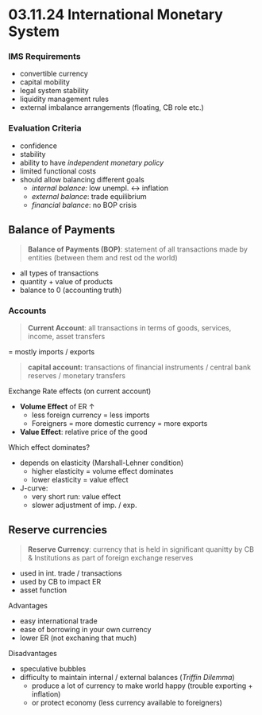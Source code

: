 # 03.11.24 International Monetary System

### IMS Requirements

- convertible currency
- capital mobility
- legal system stability
- liquidity management rules
- external imbalance arrangements (floating, CB role etc.)



### Evaluation Criteria

- confidence
- stability
- ability to have *independent monetary policy*
- limited functional costs
- should allow balancing different goals
  - *internal balance:* low unempl. <-> inflation
  - *external balance*: trade equilibrium
  - *financial balance*: no BOP crisis 



## Balance of Payments

> **Balance of Payments (BOP)**: statement of all transactions made by entities (between them and rest od the world)

- all types of transactions
- quantity + value of products
- balance to 0 (accounting truth)



### Accounts

> **Current Account**: all transactions in terms of goods, services, income, asset transfers

= mostly imports / exports

> **capital account:** transactions of financial instruments / central bank reserves / monetary transfers



Exchange Rate effects (on current account)

- **Volume Effect** of ER ↑
  -  less foreign currency = less imports
  - Foreigners = more domestic currency = more exports
- **Value Effect**: relative price of the good



Which effect dominates?

- depends on elasticity (Marshall-Lehner condition)
  - higher elasticity = volume effect dominates
  - lower elasticity = value effect
- J-curve:
  - very short run: value effect
  - slower adjustment of imp. / exp.



## Reserve currencies

> **Reserve Currency**: currency that is held in significant quanitty by CB & Institutions as part of foreign exchange reserves

- used in int. trade / transactions
- used by CB to impact ER
- asset function



Advantages

- easy international trade
- ease of borrowing in your own currency
- lower ER (not exchaning that much)



Disadvantages

- speculative bubbles
- difficulty to maintain internal / external balances (*Triffin Dilemma*)
  - produce a lot of currency to make world happy (trouble exporting + inflation)
  - or protect economy (less currency available to foreigners)



